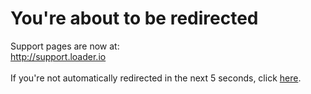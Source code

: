 # You're about to be redirected
Support pages are now at:
<br />
<a href="http://support.loader.io">http://support.loader.io</a>
<br />
<br />
If you're not automatically redirected in the next 5 seconds, click <a href="http://support.loader.io">here</a>.

<div id="spacer"></div>
